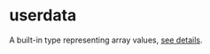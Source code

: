 # userdata  
A built-in type representing array values, [see details](https://www.lua.org/pil/28.1.html).  

